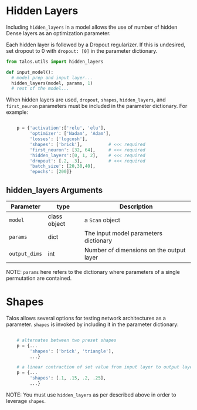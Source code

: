 # Hidden Layers

Including `hidden_layers` in a model allows the use of number of hidden Dense layers as an optimization parameter.

Each hidden layer is followed by a Dropout regularizer. If this is undesired, set dropout to 0 with ```dropout: [0]``` in the parameter dictionary.

```python
from talos.utils import hidden_layers

def input_model():
  # model prep and input layer...
  hidden_layers(model, params, 1)
  # rest of the model...
```

When hidden layers are used, `dropout`, `shapes`, `hidden_layers`, and `first_neuron` parameters must be included in the parameter dictionary. For example:

```python

    p = {'activation':['relu', 'elu'],
         'optimizer': ['Nadam', 'Adam'],
         'losses': ['logcosh'],
         'shapes': ['brick'],          # <<< required
         'first_neuron': [32, 64],     # <<< required
         'hidden_layers':[0, 1, 2],    # <<< required
         'dropout': [.2, .3],          # <<< required
         'batch_size': [20,30,40],
         'epochs': [200]}

```

## hidden_layers Arguments

Parameter | type | Description
--------- | ------- | -----------
`model` | class object | a `Scan` object
`params` | dict  | The input model parameters dictionary
`output_dims` | int | Number of dimensions on the output layer

NOTE: `params` here refers to the dictionary where parameters of a single permutation are contained.

# Shapes

Talos allows several options for testing network architectures as a parameter. `shapes` is invoked by including it in the parameter dictionary:

```python

    # alternates between two preset shapes
    p = {...
         'shapes': ['brick', 'triangle'],
         ...}

    # a linear contraction of set value from input layer to output layer
    p = {...
         'shapes': [.1, .15, .2, .25],
         ...}

```
NOTE: You must use `hidden_layers` as per described above in order to leverage `shapes`.
